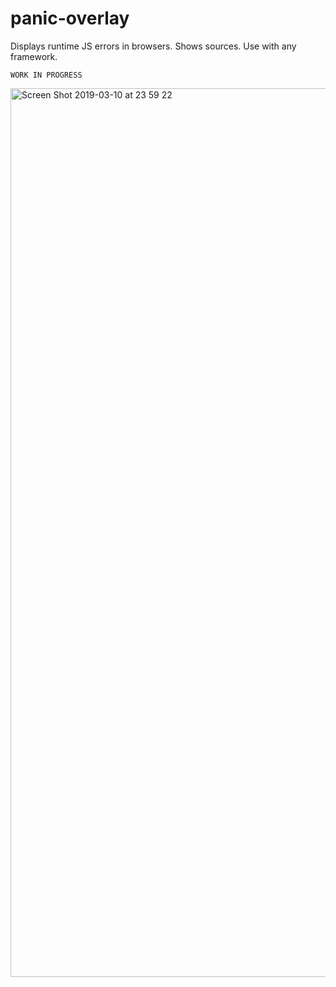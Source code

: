 # panic-overlay

Displays runtime JS errors in browsers. Shows sources. Use with any framework.

```
WORK IN PROGRESS
```

<img width="1422" alt="Screen Shot 2019-03-10 at 23 59 22" src="https://user-images.githubusercontent.com/1707/54091402-a2f7a100-4390-11e9-9f50-4c4dcd5b0f9f.png">
